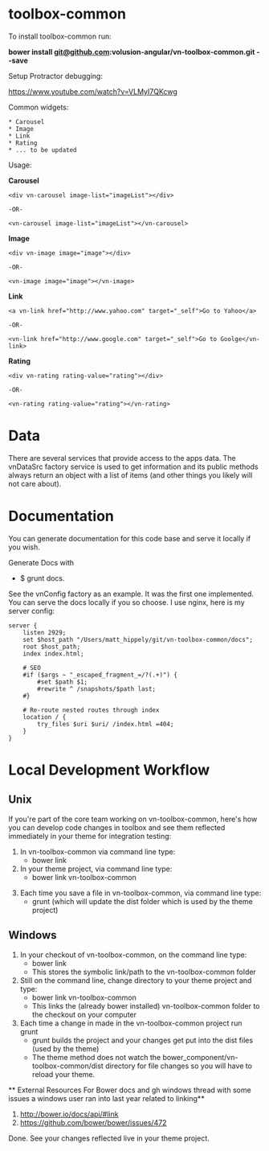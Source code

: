 toolbox-common
==============

To install toolbox-common run:

<strong>bower install git@github.com:volusion-angular/vn-toolbox-common.git  --save</strong>

Setup Protractor debugging:

https://www.youtube.com/watch?v=VLMyI7QKcwg

Common widgets:

    * Carousel
    * Image
    * Link
    * Rating
    * ... to be updated

Usage:

<strong>Carousel</strong>

    <div vn-carousel image-list="imageList"></div>

    -OR-

    <vn-carousel image-list="imageList"></vn-carousel>

<strong>Image</strong>

    <div vn-image image="image"></div>

    -OR-

    <vn-image image="image"></vn-image>

<strong>Link</strong>

    <a vn-link href="http://www.yahoo.com" target="_self">Go to Yahoo</a>

    -OR-

    <vn-link href="http://www.google.com" target="_self">Go to Goolge</vn-link>

<strong>Rating</strong>

    <div vn-rating rating-value="rating"></div>

    -OR-

    <vn-rating rating-value="rating"></vn-rating>


# Data
There are several services that provide access to the apps data. The vnDataSrc factory service is used to get information and its public methods always return an object with a list of items (and other things you likely will not care about).

# Documentation
You can generate documentation for this code base and serve it locally if you wish.

Generate Docs with

* $ grunt docs.

See the vnConfig factory as an example. It was the first one implemented.
You can serve the docs locally if you so choose. I use nginx, here is my server config:

    server {
        listen 2929;
        set $host_path "/Users/matt_hippely/git/vn-toolbox-common/docs";
        root $host_path;
        index index.html;

        # SEO
        #if ($args ~ "_escaped_fragment_=/?(.+)") {
            #set $path $1;
            #rewrite ^ /snapshots/$path last;
        #}

        # Re-route nested routes through index
        location / {
            try_files $uri $uri/ /index.html =404;
        }
    }

# Local Development Workflow

## Unix

If you're part of the core team working on vn-toolbox-common, here's how you can develop code changes in toolbox and see them reflected immediately in your theme for integration testing:

1. In vn-toolbox-common via command line type:
    - bower link
2. In your theme project, via command line type:
    - bower link vn-toolbox-common
3) Each time you save a file in vn-toolbox-common, via command line type: 
    - grunt (which will update the dist folder which is used by the theme project)
    
## Windows
1. In your checkout of vn-toolbox-common, on the command line type:
    - bower link
    - This stores the symbolic link/path to the vn-toolbox-common folder 
2. Still on the command line, change directory to your theme project and type:
    - bower link vn-toolbox-common
    - This links the (already bower installed) vn-toolbox-common folder to the checkout on your computer
3. Each time a change in made in the vn-toolbox-common project run grunt
    - grunt builds the project and your changes get put into the dist files (used by the theme)
    - The theme method does not watch the bower_component/vn-toolbox-common/dist directory for file changes so you will have to reload your theme.
    
** External Resources For Bower docs and gh windows thread with some issues a windows user ran into last year related to linking**
1. http://bower.io/docs/api/#link
2. https://github.com/bower/bower/issues/472


Done. See your changes reflected live in your theme project.

